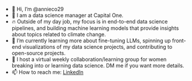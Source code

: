 - 👋 Hi, I’m @annieco29
- 👀 I am a data science manager at Capital One.
- 🔥 Outside of my day job, my focus is in end-to-end data science pipelines, and building machine learning models that provide insights about topics related to climate change.
- 🌱 I’m currently learning more about fine-tuning LLMs, spinning up front-end visualizations of my data science projects, and contributing to open-source projects.
- 📓 I host a virtual weekly collaboration/learning group for women breaking into or learning data science. DM me if you want more details.
- 📫 How to reach me: [LinkedIn](https://www.linkedin.com/in/annie-condon-3293b1a3/) 

<!---
annieco29/annieco29 is a ✨ special ✨ repository because its `README.md` (this file) appears on your GitHub profile.
You can click the Preview link to take a look at your changes.
--->
